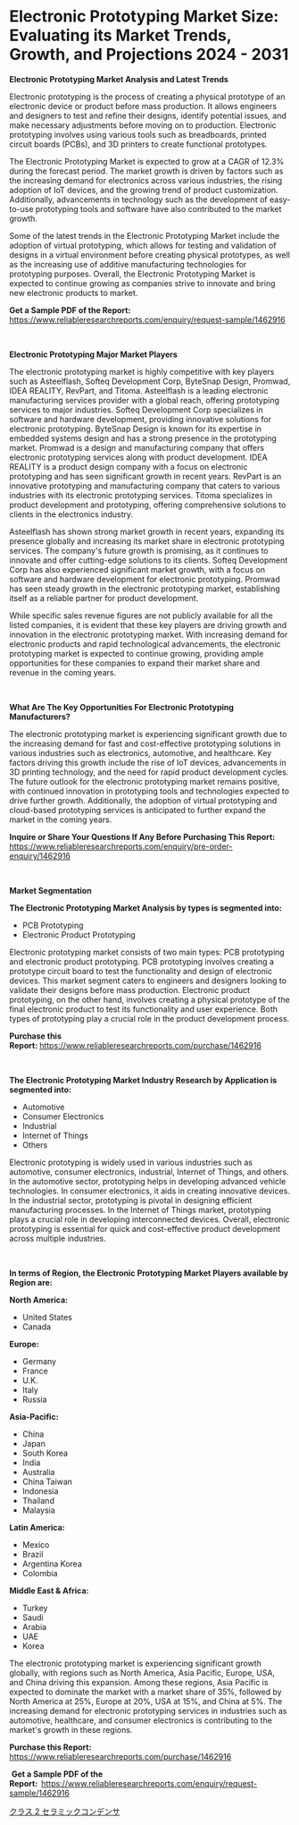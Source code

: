 <p><h1>Electronic Prototyping Market Size: Evaluating its Market Trends, Growth, and Projections 2024 - 2031</h1></p><p><strong>Electronic Prototyping Market Analysis and Latest Trends</strong></p>
<p><p>Electronic prototyping is the process of creating a physical prototype of an electronic device or product before mass production. It allows engineers and designers to test and refine their designs, identify potential issues, and make necessary adjustments before moving on to production. Electronic prototyping involves using various tools such as breadboards, printed circuit boards (PCBs), and 3D printers to create functional prototypes.</p><p>The Electronic Prototyping Market is expected to grow at a CAGR of 12.3% during the forecast period. The market growth is driven by factors such as the increasing demand for electronics across various industries, the rising adoption of IoT devices, and the growing trend of product customization. Additionally, advancements in technology such as the development of easy-to-use prototyping tools and software have also contributed to the market growth.</p><p>Some of the latest trends in the Electronic Prototyping Market include the adoption of virtual prototyping, which allows for testing and validation of designs in a virtual environment before creating physical prototypes, as well as the increasing use of additive manufacturing technologies for prototyping purposes. Overall, the Electronic Prototyping Market is expected to continue growing as companies strive to innovate and bring new electronic products to market.</p></p>
<p><strong>Get a Sample PDF of the Report:&nbsp;</strong> <a href="https://www.reliableresearchreports.com/enquiry/request-sample/1462916">https://www.reliableresearchreports.com/enquiry/request-sample/1462916</a></p>
<p>&nbsp;</p>
<p><strong>Electronic Prototyping Major Market Players</strong></p>
<p><p>The electronic prototyping market is highly competitive with key players such as Asteelflash, Softeq Development Corp, ByteSnap Design, Promwad, IDEA REALITY, RevPart, and Titoma. Asteelflash is a leading electronic manufacturing services provider with a global reach, offering prototyping services to major industries. Softeq Development Corp specializes in software and hardware development, providing innovative solutions for electronic prototyping. ByteSnap Design is known for its expertise in embedded systems design and has a strong presence in the prototyping market. Promwad is a design and manufacturing company that offers electronic prototyping services along with product development. IDEA REALITY is a product design company with a focus on electronic prototyping and has seen significant growth in recent years. RevPart is an innovative prototyping and manufacturing company that caters to various industries with its electronic prototyping services. Titoma specializes in product development and prototyping, offering comprehensive solutions to clients in the electronics industry.</p><p>Asteelflash has shown strong market growth in recent years, expanding its presence globally and increasing its market share in electronic prototyping services. The company's future growth is promising, as it continues to innovate and offer cutting-edge solutions to its clients. Softeq Development Corp has also experienced significant market growth, with a focus on software and hardware development for electronic prototyping. Promwad has seen steady growth in the electronic prototyping market, establishing itself as a reliable partner for product development.</p><p>While specific sales revenue figures are not publicly available for all the listed companies, it is evident that these key players are driving growth and innovation in the electronic prototyping market. With increasing demand for electronic products and rapid technological advancements, the electronic prototyping market is expected to continue growing, providing ample opportunities for these companies to expand their market share and revenue in the coming years.</p></p>
<p>&nbsp;</p>
<p><strong>What Are The Key Opportunities For Electronic Prototyping Manufacturers?</strong></p>
<p><p>The electronic prototyping market is experiencing significant growth due to the increasing demand for fast and cost-effective prototyping solutions in various industries such as electronics, automotive, and healthcare. Key factors driving this growth include the rise of IoT devices, advancements in 3D printing technology, and the need for rapid product development cycles. The future outlook for the electronic prototyping market remains positive, with continued innovation in prototyping tools and technologies expected to drive further growth. Additionally, the adoption of virtual prototyping and cloud-based prototyping services is anticipated to further expand the market in the coming years.</p></p>
<p><strong>Inquire or Share Your Questions If Any Before Purchasing This Report:</strong> <a href="https://www.reliableresearchreports.com/enquiry/pre-order-enquiry/1462916">https://www.reliableresearchreports.com/enquiry/pre-order-enquiry/1462916</a></p>
<p>&nbsp;</p>
<p><strong>Market Segmentation</strong></p>
<p><strong>The Electronic Prototyping Market Analysis by types is segmented into:</strong></p>
<p><ul><li>PCB Prototyping</li><li>Electronic Product Prototyping</li></ul></p>
<p><p>Electronic prototyping market consists of two main types: PCB prototyping and electronic product prototyping. PCB prototyping involves creating a prototype circuit board to test the functionality and design of electronic devices. This market segment caters to engineers and designers looking to validate their designs before mass production. Electronic product prototyping, on the other hand, involves creating a physical prototype of the final electronic product to test its functionality and user experience. Both types of prototyping play a crucial role in the product development process.</p></p>
<p><strong>Purchase this Report:&nbsp;</strong><a href="https://www.reliableresearchreports.com/purchase/1462916">https://www.reliableresearchreports.com/purchase/1462916</a></p>
<p>&nbsp;</p>
<p><strong>The Electronic Prototyping Market Industry Research by Application is segmented into:</strong></p>
<p><ul><li>Automotive</li><li>Consumer Electronics</li><li>Industrial</li><li>Internet of Things</li><li>Others</li></ul></p>
<p><p>Electronic prototyping is widely used in various industries such as automotive, consumer electronics, industrial, Internet of Things, and others. In the automotive sector, prototyping helps in developing advanced vehicle technologies. In consumer electronics, it aids in creating innovative devices. In the industrial sector, prototyping is pivotal in designing efficient manufacturing processes. In the Internet of Things market, prototyping plays a crucial role in developing interconnected devices. Overall, electronic prototyping is essential for quick and cost-effective product development across multiple industries.</p></p>
<p>&nbsp;</p>
<p><strong>In terms of Region, the Electronic Prototyping Market Players available by Region are:</strong></p>
<p>
    <p> <strong> North America: </strong>
        <ul>
            <li>United States</li>
            <li>Canada</li>
        </ul>
        </p> 
    <p> <strong> Europe: </strong>
        <ul>
            <li>Germany</li>
            <li>France</li>
            <li>U.K.</li>
            <li>Italy</li>
            <li>Russia</li>
        </ul>
        </p> 
    <p> <strong> Asia-Pacific: </strong>
        <ul>
            <li>China</li>
            <li>Japan</li>
            <li>South Korea</li>
            <li>India</li>
            <li>Australia</li>
            <li>China Taiwan</li>
            <li>Indonesia</li>
            <li>Thailand</li>
            <li>Malaysia</li>
        </ul>
        </p> 
    <p> <strong> Latin America: </strong>
        <ul>
            <li>Mexico</li>
            <li>Brazil</li>
            <li>Argentina Korea</li>
            <li>Colombia</li>
        </ul>
        </p> 
    <p> <strong> Middle East & Africa: </strong>
        <ul>
            <li>Turkey</li>
            <li>Saudi</li>
            <li>Arabia</li>
            <li>UAE</li>
            <li>Korea</li>
        </ul>
    </p>
    </p>
<p><p>The electronic prototyping market is experiencing significant growth globally, with regions such as North America, Asia Pacific, Europe, USA, and China driving this expansion. Among these regions, Asia Pacific is expected to dominate the market with a market share of 35%, followed by North America at 25%, Europe at 20%, USA at 15%, and China at 5%. The increasing demand for electronic prototyping services in industries such as automotive, healthcare, and consumer electronics is contributing to the market's growth in these regions.</p></p>
<p><strong>Purchase this Report: </strong><a href="https://www.reliableresearchreports.com/purchase/1462916">https://www.reliableresearchreports.com/purchase/1462916</a></p>
<p>&nbsp;<strong>Get a Sample PDF of the Report:&nbsp;&nbsp;</strong><a href="https://www.reliableresearchreports.com/enquiry/request-sample/1462916">https://www.reliableresearchreports.com/enquiry/request-sample/1462916</a></p>
<p><strong></strong></p>
<p><p><a href="https://github.com/ksxzwxabcuynh011/Market-Research-Report-List-1/blob/main/90585209818.md">クラス 2 セラミックコンデンサ</a></p></p>